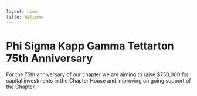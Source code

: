 ```yaml
---
layout: home
title: Welcome
---
```


# Phi Sigma Kapp Gamma Tettarton 75th Anniversary

For the 75th anniversary of our chapter we are aiming to raise $750,000 for capital investments in the Chapter House and improving on going support of the Chapter.